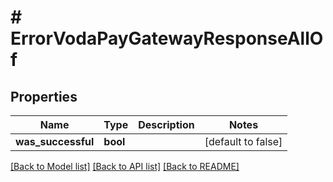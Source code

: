 # # ErrorVodaPayGatewayResponseAllOf

## Properties

Name | Type | Description | Notes
------------ | ------------- | ------------- | -------------
**was_successful** | **bool** |  | [default to false]

[[Back to Model list]](../../README.md#models) [[Back to API list]](../../README.md#endpoints) [[Back to README]](../../README.md)
